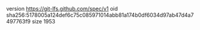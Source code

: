 version https://git-lfs.github.com/spec/v1
oid sha256:5178005a124def6c75c085971014abb81a174b0df6034d97ab47d4a7497763f9
size 1953
